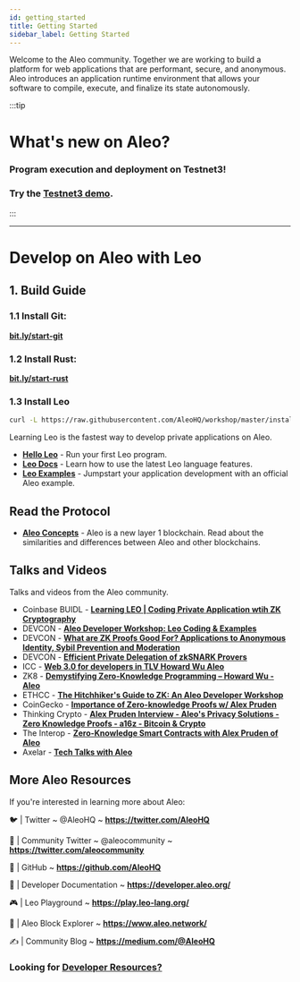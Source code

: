 ```yaml
---
id: getting_started
title: Getting Started
sidebar_label: Getting Started
---
```


Welcome to the Aleo community. Together we are working to build a platform for web applications that are
performant, secure, and anonymous. Aleo introduces an application runtime environment that allows your software
to compile, execute, and finalize its state autonomously.

:::tip
# What's new on Aleo?  
### Program execution and deployment on Testnet3! 
### Try the [**Testnet3 demo**](./testnet/getting_started/03_deploy_and_execute_demo.md).
:::

---

# Develop on Aleo with Leo

## 1. Build Guide

### 1.1 Install Git:

**[bit.ly/start-git](https://bit.ly/start-git)**

### 1.2 Install Rust:

**[bit.ly/start-rust](https://bit.ly/start-rust)**

### 1.3 Install Leo

```bash
curl -L https://raw.githubusercontent.com/AleoHQ/workshop/master/install.sh | sh 
```

Learning Leo is the fastest way to develop private applications on Aleo. 

<!-- markdown-link-check-disable -->

* [**Hello Leo**](./leo/02_hello.md) - Run your first Leo program.
* [**Leo Docs**](./00_leo_overview.md) - Learn how to use the latest Leo language features.
* [**Leo Examples**](https://developer.aleo.org/leo/examples) - Jumpstart your application development with an official Aleo example.

## Read the Protocol

* [**Aleo Concepts**](https://developer.aleo.org/concepts) - Aleo is a new layer 1 blockchain. Read about the similarities and differences between Aleo and other blockchains.

<!-- markdown-link-check-enable -->

## Talks and Videos
Talks and videos from the Aleo community.
* Coinbase BUIDL - [**Learning LEO | Coding Private Application wtih ZK Cryptography**](https://youtu.be/LJXjtthDl6I)
* DEVCON - [**Aleo Developer Workshop: Leo Coding & Examples**](https://youtu.be/ABPCr2TwrgE)
* DEVCON - [**What are ZK Proofs Good For? Applications to Anonymous Identity, Sybil Prevention and Moderation**](https://youtu.be/d2n0Al0P2Jc)
* DEVCON - [**Efficient Private Delegation of zkSNARK Provers**](https://youtu.be/mFzwp8gGn-E)
* ICC - [**Web 3.0 for developers in TLV Howard Wu Aleo**](https://youtu.be/-FrrylHITvg)
* ZK8 - [**Demystifying Zero-Knowledge Programming – Howard Wu - Aleo**](https://youtu.be/e-1mPNEINRI)
* ETHCC - [**The Hitchhiker's Guide to ZK: An Aleo Developer Workshop**](https://youtu.be/fjfj5kFcQe4)
* CoinGecko - [**Importance of Zero-knowledge Proofs w/ Alex Pruden**](https://youtu.be/NvYddvVBjXY)
* Thinking Crypto - [**Alex Pruden Interview - Aleo's Privacy Solutions - Zero Knowledge Proofs - a16z - Bitcoin & Crypto**](https://youtu.be/1y4jvyy8Nsk)
* The Interop - [**Zero-Knowledge Smart Contracts with Alex Pruden of Aleo**](https://youtu.be/6BwefrwgN3w)
* Axelar - [**Tech Talks with Aleo**](https://youtu.be/P7G2DKWZbVM)


## More Aleo Resources
If you're interested in learning more about Aleo:

🐦 | Twitter ~ @AleoHQ ~ **https://twitter.com/AleoHQ**

🤝 | Community Twitter ~ @aleocommunity ~ **https://twitter.com/aleocommunity**

🐙 | GitHub ~ **https://github.com/AleoHQ**

📄 | Developer Documentation ~ **https://developer.aleo.org/**

🎮 | Leo Playground ~ **https://play.leo-lang.org/**

🔎 | Aleo Block Explorer ~ **https://www.aleo.network/**

✍️ | Community Blog ~ **https://medium.com/@AleoHQ**

### Looking for [**Developer Resources?**](./leo/07_resources.md)